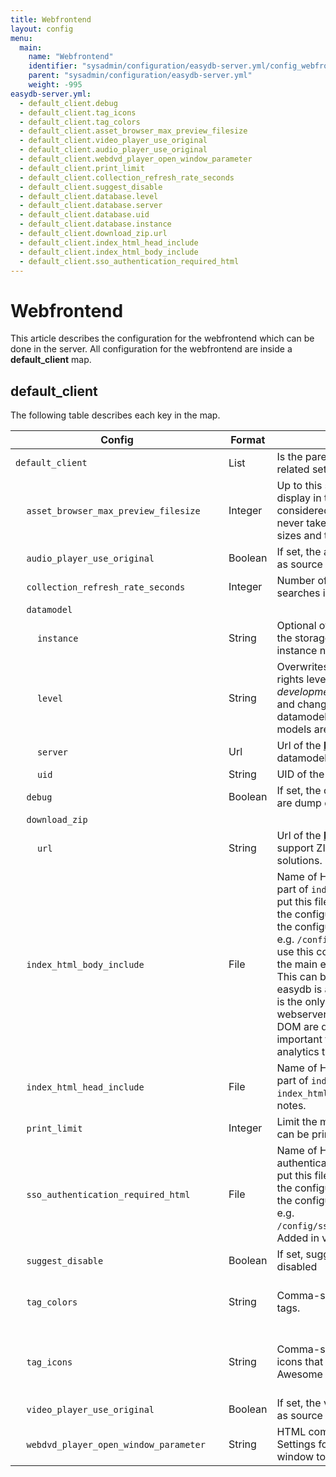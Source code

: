 ```yaml
---
title: Webfrontend
layout: config
menu:
  main:
    name: "Webfrontend"
    identifier: "sysadmin/configuration/easydb-server.yml/config_webfrontend"
    parent: "sysadmin/configuration/easydb-server.yml"
    weight: -995
easydb-server.yml:
  - default_client.debug
  - default_client.tag_icons
  - default_client.tag_colors
  - default_client.asset_browser_max_preview_filesize
  - default_client.video_player_use_original
  - default_client.audio_player_use_original
  - default_client.webdvd_player_open_window_parameter
  - default_client.print_limit
  - default_client.collection_refresh_rate_seconds
  - default_client.suggest_disable
  - default_client.database.level
  - default_client.database.server
  - default_client.database.uid
  - default_client.database.instance
  - default_client.download_zip.url
  - default_client.index_html_head_include
  - default_client.index_html_body_include
  - default_client.sso_authentication_required_html
---
```


# Webfrontend

This article describes the configuration for the webfrontend which can be done in the server. All configuration for the webfrontend are inside a **default_client** map.

## default_client

The following table describes each key in the map.

| <div style="width:325px">Config</div> | Format  | Description                                                  | Default |
| -------                                 | ------- | ------------------------------------------------------------ | ------- |
| `default_client` | List | Is the parent element which contains client related settings |
| &#8193;`asset_browser_max_preview_filesize`    | Integer | Up to this size, preview images for the display in the asset browser are considered. If not set to *`-1`*, the *Original* is never taken into account. If set to *`0`*, all sizes and the original are taken into account | - |
| &#8193;`audio_player_use_original`             | Boolean | If set, the audio player also uses the original as source for the HTML5 audio tag. | *false* |
| &#8193;`collection_refresh_rate_seconds`       | Integer | Number of seconds waited until the fixed searches in the Finder are updated. | *30* |
| &#8193;`datamodel`                              |         | | |
| &#8193;&#8193;`instance`                       | String  | Optional overwrite to the the identifier for the storage client on Fylr. If not set, the instance name of **easydb** is used. | - |
| &#8193;&#8193;`level`                          | String  | Overwrites the highest permitted database rights level. Allowed values are: *development* (the dev datamodel is visible and changeable), *current* (the current datamodel is visible), *commit* (both data models are visible and changeable). | - |
| &#8193;&#8193;`server`                         | Url     | Url of the [**Fylr** server](/en/sysadmin/configuration/fylr.yml/) to store a common datamodel among multiple **easydb** servers. | - |
| &#8193;&#8193;`uid`                            | String  | UID of the Fylr storage. | - |
| &#8193;`debug`                                 | Boolean | If set, the client is in debug mode, i.e. there are dump options in the context menu. | *false* |
| &#8193;`download_zip`                          |         | | |
| &#8193;&#8193;`url`                            | String  | Url of the [**Fylr** server](/en/sysadmin/configuration/fylr.yml/) ending in /zip to support ZIP downloads for certain customer solutions. | - |
| &#8193;`index_html_body_include`               | File    | Name of HTML file to be included in `body` part of `index.html`. It is recommended to put this file into the `config` directory next to the configuration files and reference it from the configuration using the `/config` prefix, e.g. `/config/include_body.html`. You can use this config to inject your own HTML into the main easydb webfrontend startpage. This can be used to serve a Sitemap. Since easydb is a single page app, the index.html is the only file loaded directly from the webserver. Afterwards, all changes in the DOM are done by Javascript. This is important to keep in mind when adding an analytics tool using this mechanism. | - |
| &#8193;`index_html_head_include`               | File    | Name of HTML file to be included in `head` part of `index.html`. See `index_html_body_include` for additional notes.| - |
| &#8193;`print_limit`                           | Integer | Limit the maximum number of objects that can be printed. | *250* |
| &#8193;`sso_authentication_required_html`      | File    | Name of HTML file to be used on SSO authentication errors. It is recommended to put this file into the `config` directory next to the configuration files and reference it from the configuration using the `/config` prefix, e.g. `/config/sso_authentication_required.html`. Added in version 5.62.0 |
| &#8193;`suggest_disable`                       | Boolean | If set, suggestions in input fields are disabled | *false* |
| &#8193;`tag_colors`                            | String  | Comma-separated list. Color clases for the tags. | *green, red, blue, yellow* |
| &#8193;`tag_icons`                             | String  | Comma-separated trick. Icon names for tag icons that can be stored for tags. Font-Awesome and CUI designations are allowed | *bolt, check, cloud, warning, legal* |
| &#8193;`video_player_use_original`             | Boolean | If set, the video player also uses the original as source for the HTML5 video tag. | *false* |
| &#8193;`webdvd_player_open_window_parameter`   | String  | HTML compliant string for [window.open](https://developer.mozilla.org/en-US/docs/Web/API/Window/open). Settings for opening the new browser window to play a web DVD | - |

